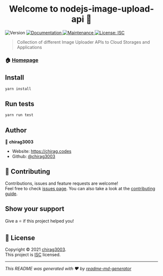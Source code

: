 <h1 align="center">Welcome to nodejs-image-upload-api 👋</h1>
<p>
  <img alt="Version" src="https://img.shields.io/badge/version-1.0.0-blue.svg?cacheSeconds=2592000" />
  <a href="https://github.com/chirag3003/nodejs-image-upload-api#readme" target="_blank">
    <img alt="Documentation" src="https://img.shields.io/badge/documentation-yes-brightgreen.svg" />
  </a>
  <a href="https://github.com/chirag3003/nodejs-image-upload-api/graphs/commit-activity" target="_blank">
    <img alt="Maintenance" src="https://img.shields.io/badge/Maintained%3F-yes-green.svg" />
  </a>
  <a href="https://github.com/chirag3003/nodejs-image-upload-api/blob/master/LICENSE" target="_blank">
    <img alt="License: ISC" src="https://img.shields.io/github/license/chirag3003/nodejs-image-upload-api" />
  </a>
</p>

> Collection of different Image Uploader APIs to Cloud Storages and Applications

### 🏠 [Homepage](https://github.com/chirag3003/nodejs-image-upload-api#readme)

## Install

```sh
yarn install
```

## Run tests

```sh
yarn run test
```

## Author

👤 **chirag3003**

* Website: https://chirag.codes
* Github: [@chirag3003](https://github.com/chirag3003)

## 🤝 Contributing

Contributions, issues and feature requests are welcome!<br />Feel free to check [issues page](https://github.com/chirag3003/nodejs-image-upload-api/issues). You can also take a look at the [contributing guide](https://github.com/chirag3003/nodejs-image-upload-api/blob/master/CONTRIBUTING.md).

## Show your support

Give a ⭐️ if this project helped you!

## 📝 License

Copyright © 2021 [chirag3003](https://github.com/chirag3003).<br />
This project is [ISC](https://github.com/chirag3003/nodejs-image-upload-api/blob/master/LICENSE) licensed.

***
_This README was generated with ❤️ by [readme-md-generator](https://github.com/kefranabg/readme-md-generator)_
